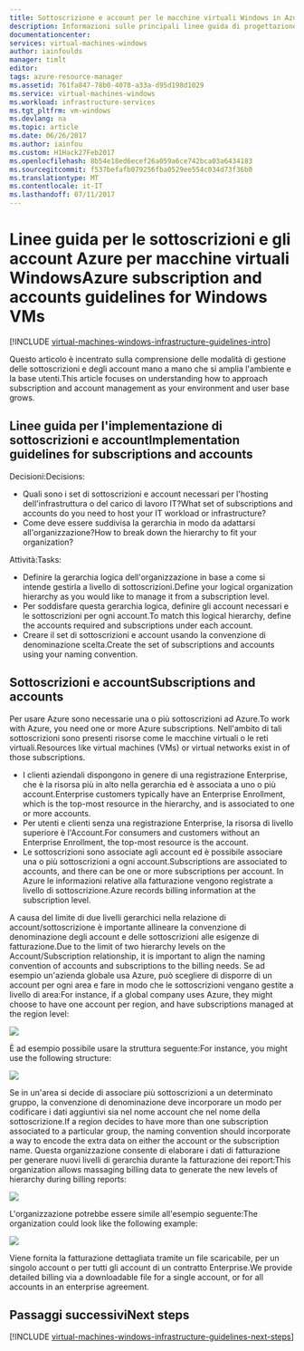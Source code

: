 ```yaml
---
title: Sottoscrizione e account per le macchine virtuali Windows in Azure | Documentazione Microsoft
description: Informazioni sulle principali linee guida di progettazione e implementazione per le sottoscrizioni e gli account in Azure.
documentationcenter: 
services: virtual-machines-windows
author: iainfoulds
manager: timlt
editor: 
tags: azure-resource-manager
ms.assetid: 761fa847-78b0-4078-a33a-d95d198d1029
ms.service: virtual-machines-windows
ms.workload: infrastructure-services
ms.tgt_pltfrm: vm-windows
ms.devlang: na
ms.topic: article
ms.date: 06/26/2017
ms.author: iainfou
ms.custom: H1Hack27Feb2017
ms.openlocfilehash: 8b54e18ed6ecef26a059a6ce742bca03a6434183
ms.sourcegitcommit: f537befafb079256fba0529ee554c034d73f36b0
ms.translationtype: MT
ms.contentlocale: it-IT
ms.lasthandoff: 07/11/2017
---
```

# <a name="azure-subscription-and-accounts-guidelines-for-windows-vms"></a><span data-ttu-id="a00ea-103">Linee guida per le sottoscrizioni e gli account Azure per macchine virtuali Windows</span><span class="sxs-lookup"><span data-stu-id="a00ea-103">Azure subscription and accounts guidelines for Windows VMs</span></span>

[!INCLUDE [virtual-machines-windows-infrastructure-guidelines-intro](../../../includes/virtual-machines-windows-infrastructure-guidelines-intro.md)]

<span data-ttu-id="a00ea-104">Questo articolo è incentrato sulla comprensione delle modalità di gestione delle sottoscrizioni e degli account mano a mano che si amplia l'ambiente e la base utenti.</span><span class="sxs-lookup"><span data-stu-id="a00ea-104">This article focuses on understanding how to approach subscription and account management as your environment and user base grows.</span></span>

## <a name="implementation-guidelines-for-subscriptions-and-accounts"></a><span data-ttu-id="a00ea-105">Linee guida per l'implementazione di sottoscrizioni e account</span><span class="sxs-lookup"><span data-stu-id="a00ea-105">Implementation guidelines for subscriptions and accounts</span></span>
<span data-ttu-id="a00ea-106">Decisioni:</span><span class="sxs-lookup"><span data-stu-id="a00ea-106">Decisions:</span></span>

* <span data-ttu-id="a00ea-107">Quali sono i set di sottoscrizioni e account necessari per l'hosting dell'infrastruttura o del carico di lavoro IT?</span><span class="sxs-lookup"><span data-stu-id="a00ea-107">What set of subscriptions and accounts do you need to host your IT workload or infrastructure?</span></span>
* <span data-ttu-id="a00ea-108">Come deve essere suddivisa la gerarchia in modo da adattarsi all'organizzazione?</span><span class="sxs-lookup"><span data-stu-id="a00ea-108">How to break down the hierarchy to fit your organization?</span></span>

<span data-ttu-id="a00ea-109">Attività:</span><span class="sxs-lookup"><span data-stu-id="a00ea-109">Tasks:</span></span>

* <span data-ttu-id="a00ea-110">Definire la gerarchia logica dell'organizzazione in base a come si intende gestirla a livello di sottoscrizioni.</span><span class="sxs-lookup"><span data-stu-id="a00ea-110">Define your logical organization hierarchy as you would like to manage it from a subscription level.</span></span>
* <span data-ttu-id="a00ea-111">Per soddisfare questa gerarchia logica, definire gli account necessari e le sottoscrizioni per ogni account.</span><span class="sxs-lookup"><span data-stu-id="a00ea-111">To match this logical hierarchy, define the accounts required and subscriptions under each account.</span></span>
* <span data-ttu-id="a00ea-112">Creare il set di sottoscrizioni e account usando la convenzione di denominazione scelta.</span><span class="sxs-lookup"><span data-stu-id="a00ea-112">Create the set of subscriptions and accounts using your naming convention.</span></span>

## <a name="subscriptions-and-accounts"></a><span data-ttu-id="a00ea-113">Sottoscrizioni e account</span><span class="sxs-lookup"><span data-stu-id="a00ea-113">Subscriptions and accounts</span></span>
<span data-ttu-id="a00ea-114">Per usare Azure sono necessarie una o più sottoscrizioni ad Azure.</span><span class="sxs-lookup"><span data-stu-id="a00ea-114">To work with Azure, you need one or more Azure subscriptions.</span></span> <span data-ttu-id="a00ea-115">Nell'ambito di tali sottoscrizioni sono presenti risorse come le macchine virtuali o le reti virtuali.</span><span class="sxs-lookup"><span data-stu-id="a00ea-115">Resources like virtual machines (VMs) or virtual networks exist in of those subscriptions.</span></span>

* <span data-ttu-id="a00ea-116">I clienti aziendali dispongono in genere di una registrazione Enterprise, che è la risorsa più in alto nella gerarchia ed è associata a uno o più account.</span><span class="sxs-lookup"><span data-stu-id="a00ea-116">Enterprise customers typically have an Enterprise Enrollment, which is the top-most resource in the hierarchy, and is associated to one or more accounts.</span></span>
* <span data-ttu-id="a00ea-117">Per utenti e clienti senza una registrazione Enterprise, la risorsa di livello superiore è l'Account.</span><span class="sxs-lookup"><span data-stu-id="a00ea-117">For consumers and customers without an Enterprise Enrollment, the top-most resource is the account.</span></span>
* <span data-ttu-id="a00ea-118">Le sottoscrizioni sono associate agli account ed è possibile associare una o più sottoscrizioni a ogni account.</span><span class="sxs-lookup"><span data-stu-id="a00ea-118">Subscriptions are associated to accounts, and there can be one or more subscriptions per account.</span></span> <span data-ttu-id="a00ea-119">In Azure le informazioni relative alla fatturazione vengono registrate a livello di sottoscrizione.</span><span class="sxs-lookup"><span data-stu-id="a00ea-119">Azure records billing information at the subscription level.</span></span>

<span data-ttu-id="a00ea-120">A causa del limite di due livelli gerarchici nella relazione di account/sottoscrizione è importante allineare la convenzione di denominazione degli account e delle sottoscrizioni alle esigenze di fatturazione.</span><span class="sxs-lookup"><span data-stu-id="a00ea-120">Due to the limit of two hierarchy levels on the Account/Subscription relationship, it is important to align the naming convention of accounts and subscriptions to the billing needs.</span></span> <span data-ttu-id="a00ea-121">Se ad esempio un'azienda globale usa Azure, può scegliere di disporre di un account per ogni area e fare in modo che le sottoscrizioni vengano gestite a livello di area:</span><span class="sxs-lookup"><span data-stu-id="a00ea-121">For instance, if a global company uses Azure, they might choose to have one account per region, and have subscriptions managed at the region level:</span></span>

![](./media/virtual-machines-common-infrastructure-service-guidelines/sub01.png)

<span data-ttu-id="a00ea-122">È ad esempio possibile usare la struttura seguente:</span><span class="sxs-lookup"><span data-stu-id="a00ea-122">For instance, you might use the following structure:</span></span>

![](./media/virtual-machines-common-infrastructure-service-guidelines/sub02.png)

<span data-ttu-id="a00ea-123">Se in un'area si decide di associare più sottoscrizioni a un determinato gruppo, la convenzione di denominazione deve incorporare un modo per codificare i dati aggiuntivi sia nel nome account che nel nome della sottoscrizione.</span><span class="sxs-lookup"><span data-stu-id="a00ea-123">If a region decides to have more than one subscription associated to a particular group, the naming convention should incorporate a way to encode the extra data on either the account or the subscription name.</span></span> <span data-ttu-id="a00ea-124">Questa organizzazione consente di elaborare i dati di fatturazione per generare nuovi livelli di gerarchia durante la fatturazione dei report:</span><span class="sxs-lookup"><span data-stu-id="a00ea-124">This organization allows massaging billing data to generate the new levels of hierarchy during billing reports:</span></span>

![](./media/virtual-machines-common-infrastructure-service-guidelines/sub03.png)

<span data-ttu-id="a00ea-125">L'organizzazione potrebbe essere simile all'esempio seguente:</span><span class="sxs-lookup"><span data-stu-id="a00ea-125">The organization could look like the following example:</span></span>

![](./media/virtual-machines-common-infrastructure-service-guidelines/sub04.png)

<span data-ttu-id="a00ea-126">Viene fornita la fatturazione dettagliata tramite un file scaricabile, per un singolo account o per tutti gli account di un contratto Enterprise.</span><span class="sxs-lookup"><span data-stu-id="a00ea-126">We provide detailed billing via a downloadable file for a single account, or for all accounts in an enterprise agreement.</span></span>

## <a name="next-steps"></a><span data-ttu-id="a00ea-127">Passaggi successivi</span><span class="sxs-lookup"><span data-stu-id="a00ea-127">Next steps</span></span>
[!INCLUDE [virtual-machines-windows-infrastructure-guidelines-next-steps](../../../includes/virtual-machines-windows-infrastructure-guidelines-next-steps.md)]

